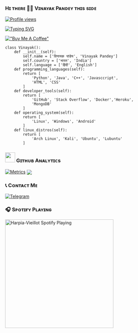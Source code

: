 

### Hɪ ᴛʜᴇʀᴇ 👋🏻 Vɪɴᴀʏᴀᴋ Pᴀɴᴅᴇʏ ᴛʜɪs sɪᴅᴇ
[![Profile views](https://komarev.com/ghpvc/?username=Harpia-Vieillot&label=Profile%20views)](https://github.com/Harpia-Vieillot)

[![Typing SVG](https://readme-typing-svg.herokuapp.com?font=Architects+Daughter&color=%231AF73D&size=27&width=500&lines=Hey!+It's+Vinayak+Pandey!;I'm+a+learning+developer...;I+love+to+code%2C+work+on+cool+projects;and+take+on+challenges...;Thanks+for+visiting+%E2%9D%A4%EF%B8%8F)](https://git.io/typing-svg)

[!["Buy Me A Coffee"](https://www.buymeacoffee.com/assets/img/custom_images/orange_img.png)](https://www.buymeacoffee.com/VinayakPandey)

```
class Vinayak():
    def __init__(self):
        self.name = ['विनायक पांडेय', 'Vinayak Pandey']
        self.country = ['भारत', 'India']
        self.language = ['हिंदी', 'English']
    def programming_languages(self):
        return [
            'Python', 'Java', 'C++', 'Javasccript',
            'HTML', 'CSS'
        ]
    def developer_tools(self):
        return [
            'GitHub', 'Stack Overflow', 'Docker','Heroku',
            'MongoDB'
        ]
    def operating_system(self):
        return [
            'Linux', 'Windows', 'Android'
        ]
    def linux_distros(self):
        return [
            'Arch Linux', 'Kali', 'Ubuntu', 'Lubuntu'
        ]
 ```
### <img src = "https://media2.giphy.com/media/QssGEmpkyEOhBCb7e1/giphy.gif?cid=ecf05e47a0n3gi1bfqntqmob8g9aid1oyj2wr3ds3mg700bl&rid=giphy.gif" width = 32px> Gɪᴛʜᴜʙ Aɴᴀʟʏᴛɪᴄs

[![Metrics](https://metrics.lecoq.io/Harpia-Vieillot?template=classic&languages=5&people=100&achievements=1&repositories=1&lines=1&repositories=100&repositories.batch=100&repositories.forks=false&repositories.affiliations=owner&languages.limit=100&languages.sections=most-used&languages.colors=github&languages.aliases=Java%3APython%3AC%2B%2B&languages.threshold=0%25&languages.indepth=false&languages.categories=markup%2C%20programming&languages.recent.categories=markup%2C%20programming&languages.recent.load=300&languages.recent.days=14&people.limit=100&people.size=5&people.types=followers%2C%20following&people.identicons=false&people.shuffle=false&achievements.threshold=C&achievements.secrets=true&achievements.display=detailed&achievements.limit=100&achievements.ignored=Follower&repositories.featured=Gladiators-Projects%2FSpamBot%2C%20Harpia-Vieillot%2FDiscord-Nitro&config.timezone=Asia%2FCalcutta)](https://github.com/Harpia-Vieillot/Harpia-Vieillot/)
[<img align="center" src="https://github-readme-streak-stats.herokuapp.com/?user=Harpia-Vieillot&theme=chartreuse-dark&hide_border=True" float=left/>](https://github.com/Harpia-Vieillot/Harpia-Vieillot/)



### 📞 Cᴏɴᴛᴀᴄᴛ Mᴇ

   [![Telegram](https://img.shields.io/badge/Telegram-2CA5E0?style=for-the-badge&logo=telegram&logoColor=white)](https://t.me/Harpia_Vieillot)
<!--
### 🚀 Gɪᴛʜᴜʙ Aɴᴀʟʏᴛɪᴄs

<p align="center">
<a href="https://github.com/Harpia-Vieillot">
  <img height="180em" src="https://github-readme-stats-eight-theta.vercel.app/api?username=Harpia-Vieillot&show_icons=true&theme=buefy&include_all_commits=true&count_private=true"/>
</a>
  <center><img height="180em" src="https://github-readme-stats-eight-theta.vercel.app/api/top-langs/?username=Harpia-Vieillot&layout=compact&langs_count=8&theme=buefy"/></center>
</p>
-->
### 🎧 Sᴘᴏᴛɪғʏ Pʟᴀʏɪɴɢ

[<img src="https://novatorem.visualbean.vercel.app/api/spotify" alt="Harpia-Vieillot Spotify Playing" width="350" />](https://open.spotify.com/user/l5bdgkqogezl2m2xxbx66vpxn)

